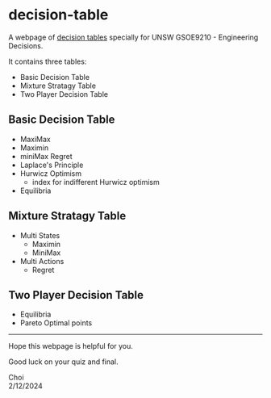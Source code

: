 # decision-table
A webpage of [decision tables](https://choi-p.site/decision-table) specially for UNSW GSOE9210 - Engineering Decisions.

It contains three tables: 
- Basic Decision Table
- Mixture Stratagy Table
- Two Player Decision Table

## Basic Decision Table
- MaxiMax
- Maximin
- miniMax Regret
- Laplace's Principle
- Hurwicz Optimism
  - index for indifferent Hurwicz optimism
- Equilibria

## Mixture Stratagy Table
- Multi States
  - Maximin
  - MiniMax
- Multi Actions
  - Regret

## Two Player Decision Table
- Equilibria
- Pareto Optimal points

---

Hope this webpage is helpful for you.

Good luck on your quiz and final.

Choi  
2/12/2024
